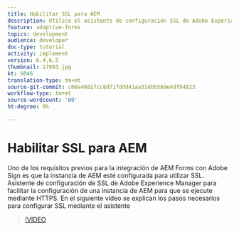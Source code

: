 ```yaml
---
title: Habilitar SSL para AEM
description: Utilice el asistente de configuración SSL de Adobe Experience Manager para configurar una instancia de AEM para que se ejecute a través de HTTPS.
feature: adaptive-forms
topics: development
audience: developer
doc-type: tutorial
activity: implement
version: 6.4,6.5
thumbnail: 17993.jpg
kt: 6046
translation-type: tm+mt
source-git-commit: c60a46027cc8d71fddd41aa31dbb569e4df94823
workflow-type: tm+mt
source-wordcount: '80'
ht-degree: 0%

---
```



# Habilitar SSL para AEM

Uno de los requisitos previos para la integración de AEM Forms con Adobe Sign es que la instancia de AEM esté configurada para utilizar SSL. Asistente de configuración de SSL de Adobe Experience Manager para facilitar la configuración de una instancia de AEM para que se ejecute mediante HTTPS.
En el siguiente vídeo se explican los pasos necesarios para configurar SSL mediante el asistente

>[!VIDEO](https://video.tv.adobe.com/v/17993/?quality=9&learn=on)